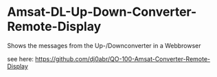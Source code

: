 # Amsat-DL-Up-Down-Converter-Remote-Display
Shows the messages from the Up-/Downconverter in a Webbrowser

see here:
https://github.com/dj0abr/QO-100-Amsat-Converter-Remote-Display
